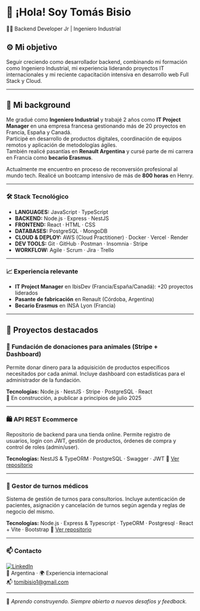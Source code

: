 # 👋 ¡Hola! Soy Tomás Bisio
👨‍💻 Backend Developer Jr | Ingeniero Industrial

## ⚙️ Mi objetivo

Seguir creciendo como desarrollador backend, combinando mi formación como Ingeniero Industrial, mi experiencia liderando proyectos IT internacionales y mi reciente capacitación intensiva en desarrollo web Full Stack y Cloud.

---

## 🌱 Mi background

Me gradué como **Ingeniero Industrial** y trabajé 2 años como **IT Project Manager** en una empresa francesa gestionando más de 20 proyectos en Francia, España y Canadá.  
Participé en desarrollo de productos digitales, coordinación de equipos remotos y aplicación de metodologías ágiles.  
También realicé pasantías en **Renault Argentina** y cursé parte de mi carrera en Francia como **becario Erasmus**.

Actualmente me encuentro en proceso de reconversión profesional al mundo tech. Realicé un bootcamp intensivo de más de **800 horas** en Henry.

---

### 🛠️ Stack Tecnológico

- **LANGUAGES:** JavaScript · TypeScript 
- **BACKEND:** Node.js · Express · NestJS
- **FRONTEND:** React · HTML · CSS
- **DATABASES:** PostgreSQL · MongoDB
- **CLOUD & DEPLOY:** AWS (Cloud Practitioner) · Docker · Vercel · Render
- **DEV TOOLS:** Git · GitHub · Postman · Insomnia · Stripe
- **WORKFLOW:** Agile · Scrum · Jira · Trello

---

### 📈 Experiencia relevante

- **IT Project Manager** en IbisDev (Francia/España/Canadá): +20 proyectos liderados
- **Pasante de fabricación** en Renault (Córdoba, Argentina)
- **Becario Erasmus** en INSA Lyon (Francia)

---


## 📌 Proyectos destacados

### 🐶 Fundación de donaciones para animales (Stripe + Dashboard)
Permite donar dinero para la adquisición de productos específicos necesitados por cada animal. Incluye dashboard con estadísticas para el administrador de la fundación.

**Tecnologías:** Node.js · NestJS · Stripe · PostgreSQL · React  
🔗 En construcción, a publicar a principios de julio 2025

---

### 🛍️ API REST Ecommerce

Repositorio de backend para una tienda online. Permite registro de usuarios, login con JWT, gestión de productos, órdenes de compra y control de roles (admin/user).

**Tecnologías:** NestJS & TypeORM · PostgreSQL · Swagger · JWT   🔗 [Ver repositorio](https://github.com/tomasbisio98/ecommerce-api-backend)

---

### 📅 Gestor de turnos médicos

Sistema de gestión de turnos para consultorios. Incluye autenticación de pacientes, asignación y cancelación de turnos según agenda y reglas de negocio del mismo.

**Tecnologías:** Node.js · Express & Typescript · TypeORM  · Postgresql · React + Vite · Bootstrap 🔗 [Ver repositorio](https://github.com/tomasbisio98/appointments-app)

---

### 📫 Contacto

[![LinkedIn](https://img.shields.io/badge/LinkedIn-Tomás%20Bisio-blue?style=flat-square&logo=linkedin)](https://www.linkedin.com/in/tomasbisio/)  
📍 Argentina · 🌍 Experiencia internacional  
📬 tomibisio1@gmail.com

---

🧩 *Aprendo construyendo. Siempre abierto a nuevos desafíos y feedback.*
